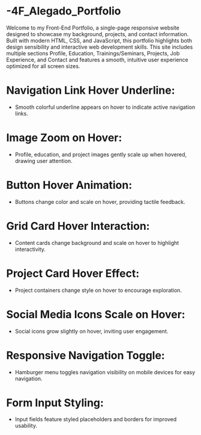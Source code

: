 # -4F_Alegado_Portfolio

Welcome to my Front-End Portfolio, a single-page responsive website designed to showcase my background, projects, and contact information. 
Built with modern HTML, CSS, and JavaScript, this portfolio highlights both design sensibility and interactive web development skills.
This site includes multiple sections Profile, Education, Trainings/Seminars, Projects, Job Experience, and Contact and features a smooth, 
intuitive user experience optimized for all screen sizes.

# Navigation Link Hover Underline: 
  - Smooth colorful underline appears on hover to indicate active navigation links.

# Image Zoom on Hover: 
  - Profile, education, and project images gently scale up when hovered, drawing user attention.

# Button Hover Animation: 
  - Buttons change color and scale on hover, providing tactile feedback.

# Grid Card Hover Interaction: 
  - Content cards change background and scale on hover to highlight interactivity.

# Project Card Hover Effect: 
  - Project containers change style on hover to encourage exploration.

# Social Media Icons Scale on Hover: 
  - Social icons grow slightly on hover, inviting user engagement.

# Responsive Navigation Toggle: 
  - Hamburger menu toggles navigation visibility on mobile devices for easy navigation.

# Form Input Styling: 
  - Input fields feature styled placeholders and borders for improved usability.
